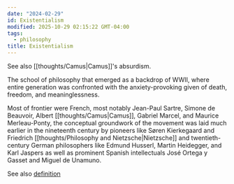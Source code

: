 ```yaml
---
date: "2024-02-29"
id: Existentialism
modified: 2025-10-29 02:15:22 GMT-04:00
tags:
  - philosophy
title: Existentialism
---
```


See also [[thoughts/Camus|Camus]]'s absurdism.

The school of philosophy that emerged as a backdrop of WWII, where entire generation was confronted with the anxiety-provoking given of death, freedom, and meaninglessness.

Most of frontier were French, most notably Jean-Paul Sartre, Simone de Beauvoir, Albert [[thoughts/Camus|Camus]], Gabriel Marcel, and Maurice Merleau-Ponty, the conceptual groundwork of the movement was laid much earlier in the nineteenth century by pioneers like Søren Kierkegaard and Friedrich [[thoughts/Philosophy and Nietzsche|Nietzsche]] and twentieth-century German philosophers like Edmund Husserl, Martin Heidegger, and Karl Jaspers as well as prominent Spanish intellectuals José Ortega y Gasset and Miguel de Unamuno.

See also [definition](https://plato.stanford.edu/entries/existentialism/)
